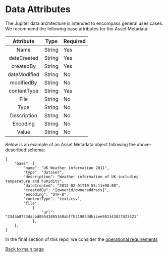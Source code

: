 # Data Attributes
The Jupiter data architecture is intended to encompass general uses cases. We recommend the following base attributes for the Asset Metadata:


|Attribute |Type |Required |
| :-----------: |---------|--------|
|Name|	String|	Yes|
|dateCreated|	String|	Yes|
|createdBy|	String|	Yes|
|dateModified|	String|	No|
|modifiedBy|	String|	No|
|contentType|	String|	Yes|
|File|	String|	No|
|Type|	String|	No|
|Description|	String|	No|
|Encoding|	String|	No|
|Value|	String|	No|

Below is an example of an Asset Metadata object following the above-described schema:

```
{
    "base": {
        "name": "UK Weather information 2011",
        "type": "dataset",
        "description": "Weather information of UK including temperature and humidity",
        "dateCreated": "2012-02-01T10:55:11+00:00",
        "createdBy": "[ownerid/owneraddress]",
        "encoding": "UTF-8",
        "contentType": "text/csv",
        "file":
            {
                "url": "234ab87234acbd09543085340abffh21983ddhiiee982143827423421"
            }, 
    }, 
}
```

In the final section of this repo, we consider the [operational requirements](../Operational/Opertational.md)

[Back to main page](../README.md)
